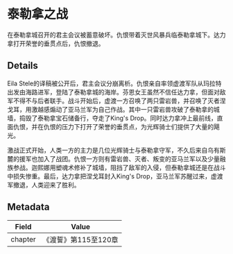 # 泰勒拿之战
在泰勒拿城召开的君主会议被蓄意破坏。仇恨带着灭世风暴兵临泰勒拿城下。达力拿打开荣誉的垂贯点后，仇恨撤退。

## Details
Eila Stele的译稿被公开后，君主会议分崩离析。仇恨亲自率领虚渡军队从玛拉特出发由海路进军，登陆了泰勒拿城的海岸。芬恩女王虽然不信任达力拿，但面对敌军不得不与后者联手。战斗开始后，虚渡一方召唤了两只雷岩兽，并召唤了灭者涅戈耳，用激越感煽动了亚马兰军为自己作战。其中一只雷岩兽攻破了泰勒拿的城墙，捣毁了泰勒拿宝石储备行，夺走了King's Drop。同时达力拿冲上最前线，直面仇恨，并在仇恨的压力下打开了荣誉的垂贯点，为光辉骑士们提供了大量的飓光。

激战正式开始，人类一方的主力是几位光辉骑士与泰勒拿守军，不久后来自乌有斯麓的援军也加入了战团。仇恨一方则有雷岩兽、灭者、叛变的亚马兰军以及少量融族参战。迦熙娜用塑魂术修补了城墙，阻挡了敌军的入侵，但泰勒拿城还是在战斗中损失惨重。最后，达力拿把涅戈耳封入King's Drop，亚马兰军苏醒过来，虚渡军撤退，人类迎来了胜利。

## Metadata
| Field | Value |
| ----- | ----- |
| chapter | 《渡誓》第115至120章 |
